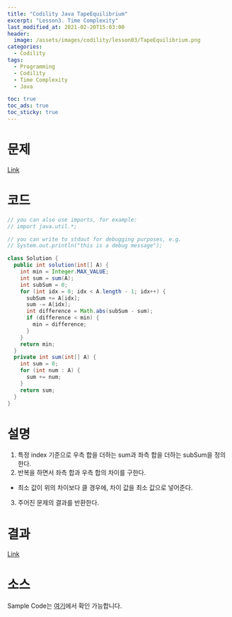 ```yaml
---
title: "Codility Java TapeEquilibrium"
excerpt: "Lesson3. Time Complexity"
last_modified_at: 2021-02-20T15:03:00
header:
  image: /assets/images/codility/lesson03/TapeEquilibrium.png
categories:
  - Codility
tags:
  - Programming
  - Codility
  - Time Complexity
  - Java

toc: true
toc_ads: true
toc_sticky: true
---
```


# 문제
[Link](https://app.codility.com/programmers/lessons/3-time_complexity/tape_equilibrium/)

# 코드
```java
// you can also use imports, for example:
// import java.util.*;

// you can write to stdout for debugging purposes, e.g.
// System.out.println("this is a debug message");

class Solution {
  public int solution(int[] A) {
    int min = Integer.MAX_VALUE;
    int sum = sum(A);
    int subSum = 0;
    for (int idx = 0; idx < A.length - 1; idx++) {
      subSum += A[idx];
      sum -= A[idx];
      int difference = Math.abs(subSum - sum);
      if (difference < min) {
        min = difference;
      }
    }
    return min;
  }
  private int sum(int[] A) {
    int sum = 0;
    for (int num : A) {
      sum += num;
    }
    return sum;
  }
}
```

# 설명
1. 특정 index 기준으로 우측 합을 더하는 sum과 좌측 합을 더하는 subSum을 정의한다.
2. 반복을 하면서 좌측 합과 우측 합의 차이를 구한다.
- 최소 값이 위의 차이보다 클 경우에, 차이 값을 최소 값으로 넣어준다.
3. 주어진 문제의 결과를 반환한다.

# 결과
[Link](https://app.codility.com/demo/results/training2C4RED-4GW/)

# 소스
Sample Code는 [여기](https://github.com/GracefulSoul/codility/blob/master/src/main/java/lesson03/TapeEquilibrium.java)에서 확인 가능합니다.